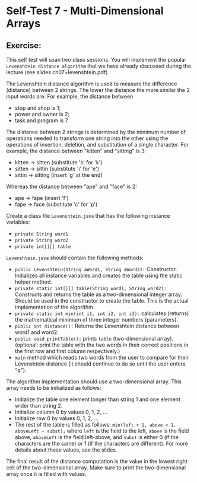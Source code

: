 # Self-Test 7 - Multi-Dimensional Arrays

## Exercise:

This self test will span two class sessions. You will implement the popular `Levenshtein distance algorithm` that we have already discussed during the lecture (see slides ch07+levenshtein.pdf)

The Levenshtein distance algorithm is used to measure the difference (distance) between 2 strings. 
The lower the distance the more similar the 2 input words are. 
For example, the distance between
- stop and shop is 1;
- power and owner is 2;
- task and program is 7.

The distance between 2 strings is determined by the minimum number of operations needed to transform one string into the other using the operations of insertion, deletion, and substitution of a single character. For example, the distance between "kitten" and "sitting" is 3:
- kitten -> sitten (substitute 's' for 'k')
- sitten -> sittin (substitute 'i' for 'e')
- sittin -> sitting (insert 'g' at the end)

Whereas the distance between "ape" and "face" is 2:
- ape -> fape (insert 'f')
- fape -> face (substitute 'c' for 'p')

Create a class file `Levenshtein.java` that has the following instance variables:
- `private String word1`
- `private String word2`
- `private int[][] table`

`Levenshtein.java` should contain the following methods:

- `public Levenshtein(String aWord1, String aWord2):` 
Constructor. Initializes all instance variables and creates the table using the static helper method.
- `private static int[][] table(String word1, String word2):`
Constructs and returns the table as a two-dimensional integer array. 
Should be used in the constructor to create the table. This is the actual implementation of the algorithm.
- `private static int min(int i1, int i2, int i3):` calculates (returns) the mathematical minimum of three integer numbers (parameters).
- `public int distance():` Returns the Levenshtein distance between word1 and word2.
- `public void printTable():` prints `table` (two-dimensional array). (optional: print the table with the two words in their correct positions in the first row and first column respectively.)
- `main` method which reads two words from the user to compare for their Levenshtein distance (it should continue to do so until the user enters "q").

The algorithm implementation should use a two-dimensional array. This array needs to be initialized as follows:
- Initialize the table one element longer than string 1 and one element wider than string 2.
- Initialize column 0 by values 0, 1, 2, ...
- Initialize row 0 by values 0, 1, 2, ...
- The rest of the table is filled as follows: `min(left + 1, above + 1, aboveLeft + subst);` where `left` is the field to the left, 
`above` is the field above, 
`aboveLeft` is the field left-above, 
and `subst` is either 0 (if the characters are the same) or 1 (if the characters are different). 
For more details about these values, see the slides.

The final result of the distance computation is the value in the lowest right cell of the two-dimensional array. Make sure to print the two-dimensional array once it is filled with values.